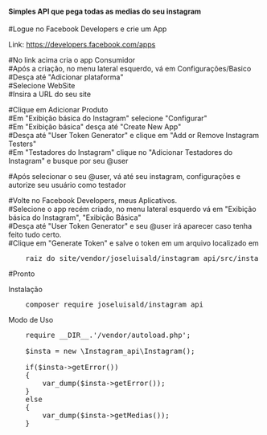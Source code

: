 <h4>Simples API que pega todas as medias do seu instagram</h4>

#Logue no Facebook Developers e crie um App<br>

Link: https://developers.facebook.com/apps<br>

#No link acima cria o app Consumidor<br>
#Após a criação, no menu lateral esquerdo, vá em Configurações/Basico<br>
    #Desça até "Adicionar plataforma"<br>
    #Selecione WebSite<br>
    #Insira a URL do seu site<br>

#Clique em Adicionar Produto<br>
#Em "Exibição básica do Instagram" selecione "Configurar"<br>
    #Em "Exibição básica" desça até "Create New App"<br>
    #Desça até "User Token Generator" e clique em "Add or Remove Instagram Testers"<br>
    #Em "Testadores do Instagram" clique no "Adicionar Testadores do Instagram" e busque por seu @user<br>

#Após selecionar o seu @user, vá até seu instagram, configurações e autorize seu usuário como testador<br>

#Volte no Facebook Developers, meus Aplicativos.<br>
#Selecione o app recém criado, no menu lateral esquerdo vá em "Exibição básica do Instagram", "Exibição Básica"<br>
#Desça até "User Token Generator" e seu @user irá aparecer caso tenha feito tudo certo.<br>
#Clique em "Generate Token" e salve o token em um arquivo localizado em <br>

<pre>
    raiz_do_site/vendor/joseluisald/instagram_api/src/insta_token.txt
</pre>

#Pronto<br>

Instalação<br>

<pre>
    composer require joseluisald/instagram_api
</pre>

Modo de Uso
<pre>
    require __DIR__.'/vendor/autoload.php';

    $insta = new \Instagram_api\Instagram();

    if($insta->getError())
    {
        var_dump($insta->getError());
    }
    else
    {
        var_dump($insta->getMedias());
    }
</pre>